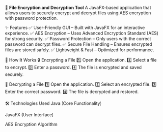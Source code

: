 🔐 **File Encryption and Decryption Tool**
A JavaFX-based application that allows users to securely encrypt and decrypt files using AES encryption with password protection.

✨ Features
✅ User-Friendly GUI – Built with JavaFX for an interactive experience.
✅ AES Encryption – Uses Advanced Encryption Standard (AES) for strong security.
✅ Password Protection – Only users with the correct password can decrypt files.
✅ Secure File Handling – Ensures encrypted files are stored safely.
✅ Lightweight & Fast – Optimized for performance.

📌 How It Works
🔒 Encrypting a File
1️⃣ Open the application.
2️⃣ Select a file to encrypt.
3️⃣ Enter a password.
4️⃣ The file is encrypted and saved securely.

🔑 Decrypting a File
1️⃣ Open the application.
2️⃣ Select an encrypted file.
3️⃣ Enter the correct password.
4️⃣ The file is decrypted and restored.

🛠 Technologies Used
Java (Core Functionality)

JavaFX (User Interface)

AES Encryption Algorithm

